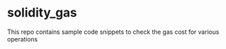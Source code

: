 # solidity_gas
This repo contains sample code snippets to check the gas cost for various operations
